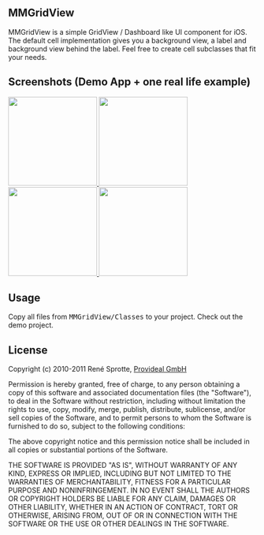 MMGridView
----------

MMGridView is a simple GridView / Dashboard like UI component for iOS. The default cell implementation gives you a background view, a label and background view behind the label. Feel free to create cell subclasses that fit your needs.

Screenshots (Demo App + one real life example)
----------------------------------------------
<a href="https://github.com/provideal/MMGridView/blob/master/Images/i1.png">
<img src="https://github.com/provideal/MMGridView/raw/master/Images/i1.png" width="180"/>
</a>
<a href="https://github.com/provideal/MMGridView/blob/master/Images/i2.png">
<img src="https://github.com/provideal/MMGridView/raw/master/Images/i2.png" height="180"/>
</a>
<a href="https://github.com/provideal/MMGridView/blob/master/Images/i3.png">
<img src="https://github.com/provideal/MMGridView/raw/master/Images/i3.png" width="180"/>
</a>
<a href="https://github.com/provideal/MMGridView/blob/master/Images/i4.png">
<img src="https://github.com/provideal/MMGridView/raw/master/Images/i4.png" width="180"/>
</a>

Usage
-----

Copy all files from <tt>MMGridView/Classes</tt> to your project. Check out the demo project.

License
-------

Copyright (c) 2010-2011 René Sprotte, <a href="http://www.provideal.net" target="_blank">Provideal GmbH</a>

Permission is hereby granted, free of charge, to any person obtaining a copy of this software and associated documentation files (the "Software"), to deal in the Software without restriction, including without limitation the rights to use, copy, modify, merge, publish, distribute, sublicense, and/or sell copies of the Software, and to permit persons to whom the Software is furnished to do so, subject to the following conditions:

The above copyright notice and this permission notice shall be included in all copies or substantial portions of the Software.

THE SOFTWARE IS PROVIDED "AS IS", WITHOUT WARRANTY OF ANY KIND, EXPRESS OR IMPLIED, INCLUDING BUT NOT LIMITED TO THE WARRANTIES OF MERCHANTABILITY, FITNESS FOR A PARTICULAR PURPOSE AND NONINFRINGEMENT. IN NO EVENT SHALL THE AUTHORS OR COPYRIGHT HOLDERS BE LIABLE FOR ANY CLAIM, DAMAGES OR OTHER LIABILITY, WHETHER IN AN ACTION OF CONTRACT, TORT OR OTHERWISE, ARISING FROM, OUT OF OR IN CONNECTION WITH THE SOFTWARE OR THE USE OR OTHER DEALINGS IN THE SOFTWARE.